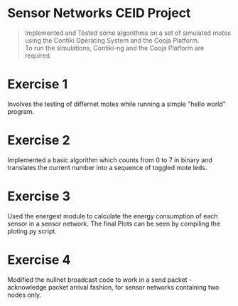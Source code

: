# Sensor Networks CEID Project

> Implemented and Tested some algorithms on a set of simulated motes using the Contiki Operating System and the Cooja Platform. <br>
> To run the simulations, Contiki-ng and the Cooja Platform are required.

# Exercise 1
Involves the testing of differnet motes while running a simple "hello world" program.

# Exercise 2
Implemented a basic algorithm which counts from 0 to 7 in binary and translates the current number into a sequence of toggled mote leds.

# Exercise 3
Used the energest module to calculate the energy consumption of each sensor in a sensor network. The final Plots can be seen by compiling the ploting.py script.

# Exercise 4
Modified the nullnet broadcast code to work in a send packet - acknowledge packet arrival fashion, for sensor networks containing two nodes only.
